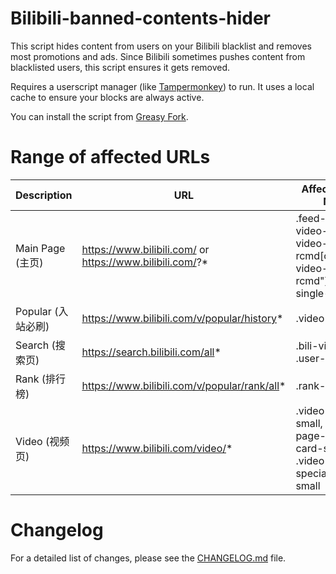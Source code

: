 # Bilibili-banned-contents-hider

This script hides content from users on your Bilibili blacklist and removes most promotions and ads. Since Bilibili sometimes pushes content from blacklisted users, this script ensures it gets removed.

Requires a userscript manager (like [Tampermonkey](https://www.tampermonkey.net/)) to run. It uses a local cache to ensure your blocks are always active.

You can install the script from [Greasy Fork](https://greasyfork.org/en/scripts/484601-bilibili-banned-contents-hider).

# Range of affected URLs

|Description|URL|Affected Class Name|
|--|--|--|
|Main Page (主页)|https://www.bilibili.com/ or https://www.bilibili.com/?*|.feed-card, .bili-video-card, .bili-video-card.is-rcmd[class="bili-video-card is-rcmd"], .floor-single-card|
|Popular (入站必刷)|https://www.bilibili.com/v/popular/history*|.video-card|
|Search (搜索页)|https://search.bilibili.com/all*|.bili-video-card, .user-list|
|Rank (排行榜)|https://www.bilibili.com/v/popular/rank/all*|.rank-item|
|Video (视频页)|https://www.bilibili.com/video/*|.video-card-ad-small, .video-page-game-card-small, .video-page-special-card-small|

# Changelog

For a detailed list of changes, please see the [CHANGELOG.md](CHANGELOG.md) file.
